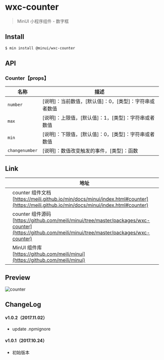 # wxc-counter

> MinUI 小程序组件 - 数字框

## Install

``` bash
$ min install @minui/wxc-counter
```


## API

### Counter【props】

| 名称                  | 描述                         |
|----------------------|------------------------------|
|`number`              | [说明]：当前数值，[默认值]：0，[类型]：字符串或者数值 |
|`max`                 | [说明]：上限值，[默认值]：1，[类型]：字符串或者数值 |
|`min`                 | [说明]：下限值，[默认值]：0，[类型]：字符串或者数值 |
|`changenumber`        | [说明]：数值改变触发的事件，[类型]：函数 |

## Link
||地址|
|--|---|
||counter 组件文档 <br> [https://meili.github.io/min/docs/minui/index.html#counter](https://meili.github.io/min/docs/minui/index.html#counter)<br>|
||counter 组件源码 <br> [https://github.com/meili/minui/tree/master/packages/wxc-counter](https://github.com/meili/minui/tree/master/packages/wxc-counter)<br>|
||MinUI 组件库 <br> [https://github.com/meili/minui](https://github.com/meili/minui) <br>|

## Preview
![counter](https://s10.mogucdn.com/mlcdn/c45406/171107_8f74132b6gi7gb1kaej6icddf7e88_480x480.jpg_220x330.jpg)

##  ChangeLog

#### v1.0.2（2017.11.02）

- update .npmignore

#### v1.0.1（2017.10.24）

- 初始版本
